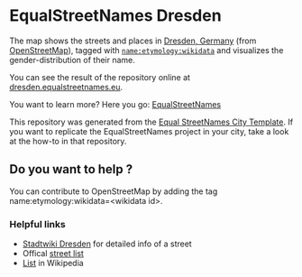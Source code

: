 # EqualStreetNames Dresden

The map shows the streets and places in [Dresden, Germany](https://www.openstreetmap.org/relation/191645) (from [OpenStreetMap](http://osm.org/)), tagged with [`name:etymology:wikidata`](https://wiki.openstreetmap.org/wiki/Key:name:etymology:wikidata) and visualizes the gender-distribution of their name.

You can see the result of the repository online at [dresden.equalstreetnames.eu](https://dresden.equalstreetnames.eu/).

You want to learn more? Here you go: [EqualStreetNames](https://github.com/EqualStreetNames/equalstreetnames)

This repository was generated from the [Equal StreetNames City Template](https://github.com/EqualStreetNames/equalstreetnames-template).
If you want to replicate the EqualStreetNames project in your city, take a look at the how-to in that repository.

## Do you want to help ? 

You can contribute to OpenStreetMap by adding the tag name:etymology:wikidata=\<wikidata id\>.

### Helpful links

* [Stadtwiki Dresden](https://www.stadtwikidd.de/wiki/Hauptseite) for detailed info of a street
* Offical [street list](https://www.dresden.de/de/leben/stadtportrait/statistik/publikationen/strassenverzeichnis.php)
* [List](https://de.wikipedia.org/wiki/Liste_der_nach_Personen_benannten_Stra%C3%9Fen_und_Pl%C3%A4tze_in_Dresden) in Wikipedia